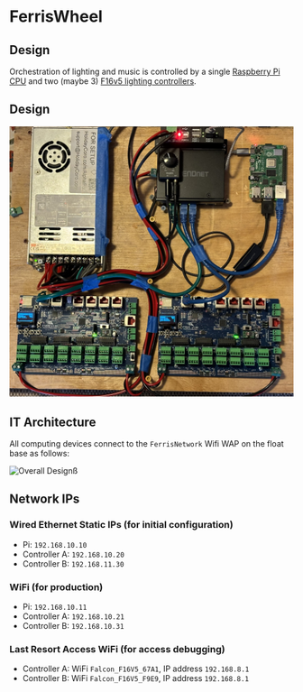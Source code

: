 # FerrisWheel

## Design

Orchestration of lighting and music is controlled by a single [Raspberry Pi CPU](https://www.raspberrypi.com/products/raspberry-pi-4-model-b/) and two (maybe 3) [F16v5 lighting controllers](https://pixelcontroller.com/store/featured/88-f16v5.html). 

## Design

![Brain Components](images/Ferris_Wheel_Brain.jpeg)

## IT Architecture

All computing devices connect to the `FerrisNetwork` Wifi WAP on the float base as follows:

![Overall Design](images/Ferris_Wheel_IT_Architecture.png)ß

## Network IPs

### Wired Ethernet Static IPs (for initial configuration)

- Pi: `192.168.10.10`
- Controller A: `192.168.10.20`
- Controller B: `192.168.11.30`

### WiFi (for production)

- Pi: `192.168.10.11`
- Controller A: `192.168.10.21`
- Controller B: `192.168.10.31`

### Last Resort Access WiFi (for access debugging)

- Controller A: WiFi `Falcon_F16V5_67A1`, IP address `192.168.8.1`
- Controller B: WiFi `Falcon_F16V5_F9E9`, IP address `192.168.8.1`

